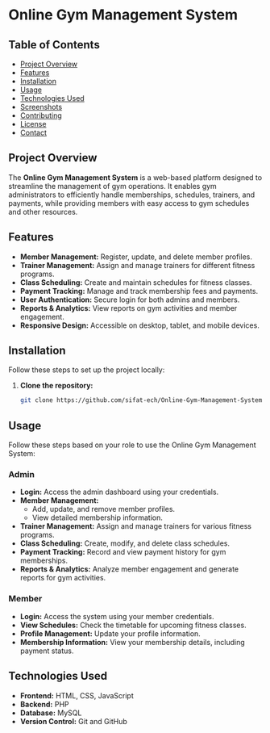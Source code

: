 # Online Gym Management System

## Table of Contents
- [Project Overview](#project-overview)
- [Features](#features)
- [Installation](#installation)
- [Usage](#usage)
- [Technologies Used](#technologies-used)
- [Screenshots](#screenshots)
- [Contributing](#contributing)
- [License](#license)
- [Contact](#contact)

## Project Overview
The **Online Gym Management System** is a web-based platform designed to streamline the management of gym operations. It enables gym administrators to efficiently handle memberships, schedules, trainers, and payments, while providing members with easy access to gym schedules and other resources.

## Features
- **Member Management:** Register, update, and delete member profiles.
- **Trainer Management:** Assign and manage trainers for different fitness programs.
- **Class Scheduling:** Create and maintain schedules for fitness classes.
- **Payment Tracking:** Manage and track membership fees and payments.
- **User Authentication:** Secure login for both admins and members.
- **Reports & Analytics:** View reports on gym activities and member engagement.
- **Responsive Design:** Accessible on desktop, tablet, and mobile devices.

## Installation
Follow these steps to set up the project locally:

1. **Clone the repository:**
   ```bash
   git clone https://github.com/sifat-ech/Online-Gym-Management-System.git

## Usage
Follow these steps based on your role to use the Online Gym Management System:

### **Admin**
- **Login:** Access the admin dashboard using your credentials.
- **Member Management:** 
  - Add, update, and remove member profiles.
  - View detailed membership information.
- **Trainer Management:** Assign and manage trainers for various fitness programs.
- **Class Scheduling:** Create, modify, and delete class schedules.
- **Payment Tracking:** Record and view payment history for gym memberships.
- **Reports & Analytics:** Analyze member engagement and generate reports for gym activities.

### **Member**
- **Login:** Access the system using your member credentials.
- **View Schedules:** Check the timetable for upcoming fitness classes.
- **Profile Management:** Update your profile information.
- **Membership Information:** View your membership details, including payment status.

## Technologies Used
- **Frontend:** HTML, CSS, JavaScript  
- **Backend:** PHP  
- **Database:** MySQL  
- **Version Control:** Git and GitHub



